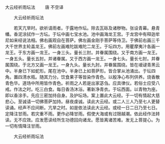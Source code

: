   大云经祈雨坛法
　　唐 不空译




　　大云经祈雨坛法

　　若天亢旱时。欲祈请雨者。于露地作坛。除去瓦砾及诸秽物。张设青幕。悬青幡。香泥涂拭作一方坛。于坛中画七宝水池。池中画海龙王宫。于龙宫中有释迦牟尼如来经说法相。佛右画观自在菩萨。佛左画金刚手菩萨等侍卫。于佛前右画三千大千世界主轮盖龙王。佛前左画难陀跋难陀二龙王。于坛四方。用瞿摩夷汁各画一龙王。于东方画一龙王。一身三头。量长三肘。并眷属围绕。又于南方画一龙王。一身五头。量长五肘。并诸眷属。又于西方画一龙王。一身七头。量长七肘。并眷属围绕。于北方又画一龙王。一身九头。量长九肘。并眷属围绕。皆在叆叇青黑云中。半身已下如蛇形。尾在池中。半身已上如菩萨形。皆合掌从池涌出。于坛四角。置四清水瓶。随其力分。饮食果子等皆染作青色。以殷净心布列供养。烧香散青色华。道场中所用皆作青色。祈雨之人若是出家苾刍。应具律仪。若俗士应受八戒。作法之时。吃三白食。每日香汤沐浴。著新净青衣。于坛西面。以青物为座。即以香涂手。先应三密加持自身。及护坛场。案上置此大云经。于一切有情起大慈悲心。至诚请一切佛菩萨加持。昼夜虔诚。读此大云经。或二人三人乃至七人更替读诵。经声不应间断。亢旱之时。如是依法读此大云经。或经一日二日乃至七日。定降注甘雨。若灾重不雨。更作必降甘雨。假使大海或有过限越潮。依此经作法转读。无不应效。应发愿读经所生功德回向诸龙。愿皆离诸苦难。发无上菩提心。为一切有情降注甘雨。

　　大云经祈雨坛法


